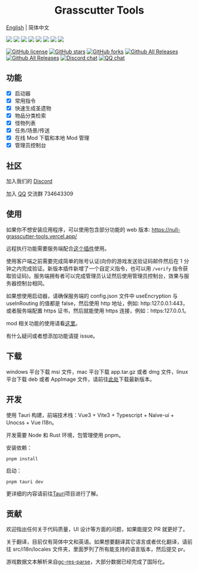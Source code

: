 <h1 align="center">Grasscutter Tools</h1>

[English](README.md) | 简体中文

![](docs/screenshot/001_zh-CN.jpg)
![](docs/screenshot/002_zh-CN.png)
![](docs/screenshot/003_zh-CN.png)
![](docs/screenshot/004_zh-CN.png)
![](docs/screenshot/005_zh-CN.png)
![](docs/screenshot/006a_zh-CN.png)
![](docs/screenshot/006b_zh-CN.png)
![](docs/screenshot/007_zh-CN.png)

[![GitHub license](https://img.shields.io/github/license/jianxingxuejian/grasscutter-tools)](https://github.com/jianxingxuejian/grasscutter-tools/blob/main/LICENSE)
[![GitHub stars](https://img.shields.io/github/stars/jianxingxuejian/grasscutter-tools)](https://github.com/jianxingxuejian/grasscutter-tools/stargazers)
[![GitHub forks](https://img.shields.io/github/forks/jianxingxuejian/grasscutter-tools)](https://github.com/jianxingxuejian/grasscutter-tools/network/members)
[![Github All Releases](https://img.shields.io/github/downloads/jianxingxuejian/grasscutter-tools/total.svg)](https://github.com/jianxingxuejian/grasscutter-tools/releases)
[![Github All Releases](https://img.shields.io/github/v/release/jianxingxuejian/grasscutter-tools)](https://github.com/jianxingxuejian/grasscutter-tools/releases)
[![Discord chat](https://img.shields.io/discord/1043376560343883846.svg?logo=discord&style=flat-square)](https://discord.com/invite/qGyWhAUApU)
[![QQ chat](https://img.shields.io/badge/chat-qq群-blue)](https://qm.qq.com/cgi-bin/qm/qr?k=0VnTLjWPz76RSScycDyp2_X68w6b73gO&jump_from=webapi&authKey=AO4rT4mzAw8krhEVDIMECCwFX7wRmGJA9+ui7AK7aQRA3l5BCeS1h/3pXT2MCkzZ)

## 功能

- [x] 启动器
- [x] 常用指令
- [x] 快速生成圣遗物
- [x] 物品分类检索
- [x] 怪物列表
- [x] 任务/场景/传送
- [x] 在线 Mod 下载和本地 Mod 管理
- [x] 管理员控制台

## 社区

加入我们的 [Discord](https://discord.com/invite/qGyWhAUApU)

加入 [QQ](https://qm.qq.com/cgi-bin/qm/qr?k=0VnTLjWPz76RSScycDyp2_X68w6b73gO&jump_from=webapi&authKey=AO4rT4mzAw8krhEVDIMECCwFX7wRmGJA9+ui7AK7aQRA3l5BCeS1h/3pXT2MCkzZ) 交流群 734643309

## 使用

如果你不想安装应用程序，可以使用包含部分功能的 web 版本: https://null-grasscutter-tools.vercel.app/

远程执行功能需要服务端配合[这个插件](https://github.com/jianxingxuejian/grasscutter-plugin/releases/tag/v1.5.1)使用。

使用客户端之前需要完成简单的账号认证(向你的游戏发送验证码邮件然后在 1 分钟之内完成验证。新版本插件新增了一个自定义指令，也可以用 `/verify` 指令获取验证码)。服务端拥有者可以完成管理员认证然后使用管理员控制台，效果与服务器控制台相同。

如果想使用启动器，请确保服务端的 config.json 文件中 useEncryption 与 useInRouting 的值都是 false，然后使用 http 地址，例如: http:127.0.0.1:443，或者服务端配置 https 证书，然后就能使用 https 连接，例如：https:127.0.0.1。

mod 相关功能的使用请看[这里](docs/mod_zh-CN.md)。

有什么疑问或者想添加功能请提 issue。

## 下载

windows 平台下载 msi 文件，mac 平台下载 app.tar.gz 或者 dmg 文件，linux 平台下载 deb 或者 AppImage 文件，请前往[此处](https://github.com/jianxingxuejian/grasscutter-tools/releases)下载最新版本。

## 开发

使用 Tauri 构建，前端技术栈：Vue3 + Vite3 + Typescript + Naive-ui + Unocss + Vue I18n。

开发需要 Node 和 Rust 环境，包管理使用 pnpm。

安装依赖：

```shell
pnpm install
```

启动：

```shell
pnpm tauri dev
```

更详细的内容请前往[Tauri](https://github.com/tauri-apps/tauri)项目进行了解。

## 贡献

欢迎指出任何关于代码质量，UI 设计等方面的问题，如果能提交 PR 就更好了。

关于翻译，目前仅有简体中文和英语。如果想要翻译其它语言或者优化翻译，请前往 src/i18n/locales 文件夹，里面罗列了所有能支持的语言版本，然后提交 pr。

游戏数据文本解析来自[gc-res-parse](https://github.com/jianxingxuejian/gc-res-parse)，大部分数据已经完成了国际化。
